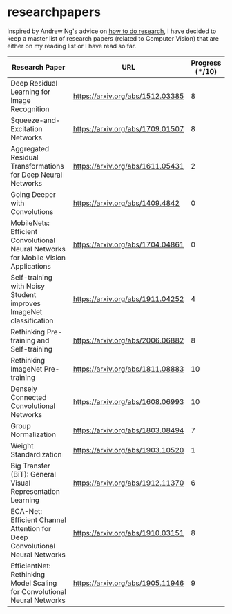 # researchpapers
Inspired by Andrew Ng's advice on [how to do research](https://youtu.be/733m6qBH-jI?t=201), I have decided to keep a master list of research papers (related to Computer Vision) that are either on my reading list or I have read so far.

| Research Paper                                                                       | URL                              | Progress (*/10) |
|--------------------------------------------------------------------------------------|----------------------------------|-----------------|
| Deep   Residual Learning for Image Recognition                                       | https://arxiv.org/abs/1512.03385 |               8 |
| Squeeze-and-Excitation   Networks                                                    | https://arxiv.org/abs/1709.01507 |               8 |
| Aggregated   Residual Transformations for Deep Neural Networks                       | https://arxiv.org/abs/1611.05431 |               2 |
| Going   Deeper with Convolutions                                                     | https://arxiv.org/abs/1409.4842  |               0 |
| MobileNets:   Efficient Convolutional Neural Networks for Mobile Vision Applications | https://arxiv.org/abs/1704.04861 |               0 |
| Self-training   with Noisy Student improves ImageNet classification                  | https://arxiv.org/abs/1911.04252 |               4 |
| Rethinking Pre-training and Self-training                                            | https://arxiv.org/abs/2006.06882 |               8 |
| Rethinking ImageNet Pre-training                                                     | https://arxiv.org/abs/1811.08883 |              10 |
| Densely Connected Convolutional Networks                                             | https://arxiv.org/abs/1608.06993 |              10 |
| Group Normalization                                                                  | https://arxiv.org/abs/1803.08494 |               7 |
| Weight Standardization                                                               | https://arxiv.org/abs/1903.10520 |               1 |
| Big Transfer (BiT): General Visual Representation Learning                           | https://arxiv.org/abs/1912.11370 |               6 |
| ECA-Net: Efficient Channel Attention for Deep Convolutional Neural Networks          | https://arxiv.org/abs/1910.03151 |               8 |
| EfficientNet: Rethinking Model Scaling for Convolutional Neural Networks             | https://arxiv.org/abs/1905.11946 |               9 |
